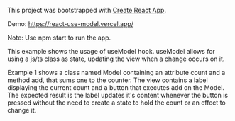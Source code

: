 This project was bootstrapped with [Create React App](https://github.com/facebookincubator/create-react-app).

Demo: https://react-use-model.vercel.app/

Note: Use npm start to run the app.

This example shows the usage of useModel hook.
useModel allows for using a js/ts class as state, updating the view when a change occurs on it.

Example 1 shows a class named Model containing an attribute count and a method add, that sums one to the counter.
The view contains a label displaying the current count and a button that executes add on the Model.
The expected result is the label updates it's content whenever the button is pressed without the need to create a state to hold the count or an effect to change it.

